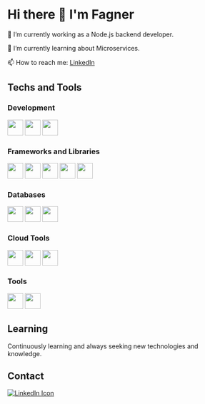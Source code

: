 # Hi there 👋 I'm Fagner

🔭 I’m currently working as a Node.js backend developer.

🌱 I’m currently learning about Microservices.

📫 How to reach me: [LinkedIn](https://www.linkedin.com/in/fagner-santiago-10442786/)

## Techs and Tools

### Development

<img src="https://camo.githubusercontent.com/528e232c728b497080cbf31d2a7e797caa81e402ff81643f79b2c2c395a29f17/68747470733a2f2f63646e2e6a7364656c6976722e6e65742f67682f64657669636f6e732f64657669636f6e2f69636f6e732f6a6176617363726970742f6a6176617363726970742d706c61696e2e737667" width="35" height="35" data-canonical-src="https://cdn.jsdelivr.net/gh/devicons/devicon/icons/javascript/javascript-plain.svg" style="max-width: 100%;"> <img src="https://camo.githubusercontent.com/aa8b3e6b6fc55ea158e132e1c33ba6aa7fe49706a4e4bd64701af1cf89f514b5/68747470733a2f2f63646e2e6a7364656c6976722e6e65742f67682f64657669636f6e732f64657669636f6e2f69636f6e732f747970657363726970742f747970657363726970742d6f726967696e616c2e737667" width="35" height="35" data-canonical-src="https://cdn.jsdelivr.net/gh/devicons/devicon/icons/typescript/typescript-plain.svg" style="max-width: 100%;"> <img src="https://camo.githubusercontent.com/900baefb89e187c8b32cdbb3b440d1502fe8f30a1a335cc5dc5868af0142f8b1/68747470733a2f2f63646e2e6a7364656c6976722e6e65742f67682f64657669636f6e732f64657669636f6e2f69636f6e732f6e6f64656a732f6e6f64656a732d6f726967696e616c2e737667" width="35" height="35" data-canonical-src="https://cdn.jsdelivr.net/gh/devicons/devicon/icons/nodejs/nodejs-plain.svg" style="max-width: 100%;">

### Frameworks and Libraries
<img src="url_to_ExpressJS_icon" width="35" height="35" data-canonical-src="https://cdn.jsdelivr.net/gh/devicons/devicon/icons/express/express-original.svg" style="max-width: 100%;"> <img src="url_to_NestJS_icon" width="35" height="35" data-canonical-src="https://cdn.jsdelivr.net/gh/devicons/devicon/icons/nestjs/nestjs-plain.svg" style="max-width: 100%;"> <img src="url_to_Jest_icon" width="35" height="35" data-canonical-src="https://cdn.jsdelivr.net/gh/devicons/devicon/icons/jest/jest-plain.svg" style="max-width: 100%;"> <img src="url_to_ReactJS_icon" width="35" height="35" data-canonical-src="https://cdn.jsdelivr.net/gh/devicons/devicon/icons/react/react-original.svg" style="max-width: 100%;"> <img src="url_to_ReactNative_icon" width="35" height="35" data-canonical-src="https://cdn.jsdelivr.net/gh/devicons/devicon/icons/react/react-original.svg" style="max-width: 100%;">

### Databases
<img src="url_to_PostgreSQL_icon" width="35" height="35" data-canonical-src="https://cdn.jsdelivr.net/gh/devicons/devicon/icons/postgresql/postgresql-plain.svg" style="max-width: 100%;"> <img src="url_to_DynamoDB_icon" width="35" height="35" data-canonical-src="https://cdn.jsdelivr.net/gh/devicons/devicon/icons/amazonwebservices/amazonwebservices-original.svg" style="max-width: 100%;"> <img src="url_to_Firebase_icon" width="35" height="35" data-canonical-src="https://cdn.jsdelivr.net/gh/devicons/devicon/icons/firebase/firebase-plain.svg" style="max-width: 100%;">

### Cloud Tools
<img src="url_to_AWS_icon" width="35" height="35" data-canonical-src="https://cdn.jsdelivr.net/gh/devicons/devicon/icons/amazonwebservices/amazonwebservices-original.svg" style="max-width: 100%;"> <img src="url_to_GoogleCloud_icon" width="35" height="35" data-canonical-src="https://cdn.jsdelivr.net/gh/devicons/devicon/icons/googlecloud/googlecloud-plain.svg" style="max-width: 100%;"> <img src="url_to_Docker_icon" width="35" height="35" data-canonical-src="https://cdn.jsdelivr.net/gh/devicons/devicon/icons/docker/docker-plain.svg" style="max-width: 100%;">

### Tools
<img src="url_to_Git_icon" width="35" height="35" data-canonical-src="https://cdn.jsdelivr.net/gh/devicons/devicon/icons/git/git-plain.svg" style="max-width: 100%;"> <img src="url_to_VSCode_icon" width="35" height="35" data-canonical-src="https://cdn.jsdelivr.net/gh/devicons/devicon/icons/vscode/vscode-original.svg" style="max-width: 100%;">

## Learning

Continuously learning and always seeking new technologies and knowledge.

## Contact
[![LinkedIn Icon](url_to_LinkedIn_icon)](https://www.linkedin.com/in/fagner-santiago-10442786/)


